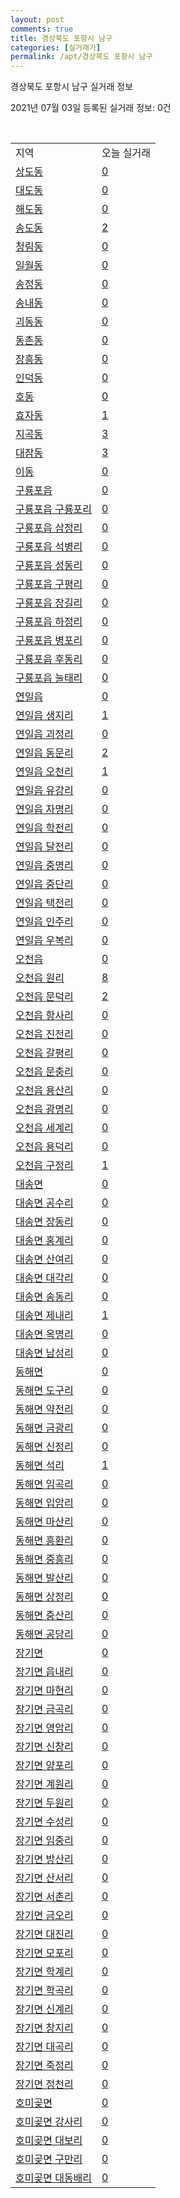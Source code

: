 ```yaml
---
layout: post
comments: true
title: 경상북도 포항시 남구
categories: [실거래가]
permalink: /apt/경상북도 포항시 남구
---
```


경상북도 포항시 남구 실거래 정보

2021년 07월 03일 등록된 실거래 정보: 0건

<script type="text/javascript">
  google.charts.load('current', {'packages':['corechart']});
  google.charts.setOnLoadCallback(drawChart);

  function drawChart() {
    var data = google.visualization.arrayToDataTable([['거래일', '매매', '전월세', '전매'], ['20-07', 330, 269, 20], ['20-08', 0, 0, 9], ['20-09', 238, 232, 6], ['20-10', 309, 264, 10], ['20-11', 651, 316, 4], ['20-12', 432, 351, 66], ['21-01', 168, 324, 233], ['21-02', 158, 321, 118], ['21-03', 222, 424, 47], ['21-04', 237, 236, 16], ['21-05', 219, 170, 15], ['21-06', 146, 146, 11]]);

    var options = {
      title: '최근 유형별 거래량 추이',
      legend: { position: 'bottom' }
    };

    var chart = new google.visualization.LineChart(document.getElementById('columnchart_material'));
    chart.draw(data, (options));
  }
</script>

<div id="columnchart_material" style="width: 95%; margin-left: -35px"></div>
<br>
<table class="sortable">
  <tr>
    <td>지역</td>
    <td>오늘 실거래</td>
  </tr>

  
  <tr class="item">
    <td><a href="경상북도 포항시 남구 상도동">상도동</a></td>
    <td><a href="경상북도 포항시 남구 상도동">0</a></td>
  </tr>
    

  <tr class="item">
    <td><a href="경상북도 포항시 남구 대도동">대도동</a></td>
    <td><a href="경상북도 포항시 남구 대도동">0</a></td>
  </tr>
    

  <tr class="item">
    <td><a href="경상북도 포항시 남구 해도동">해도동</a></td>
    <td><a href="경상북도 포항시 남구 해도동">0</a></td>
  </tr>
    

  <tr class="item">
    <td><a href="경상북도 포항시 남구 송도동">송도동</a></td>
    <td><a href="경상북도 포항시 남구 송도동">2</a></td>
  </tr>
    

  <tr class="item">
    <td><a href="경상북도 포항시 남구 청림동">청림동</a></td>
    <td><a href="경상북도 포항시 남구 청림동">0</a></td>
  </tr>
    

  <tr class="item">
    <td><a href="경상북도 포항시 남구 일월동">일월동</a></td>
    <td><a href="경상북도 포항시 남구 일월동">0</a></td>
  </tr>
    

  <tr class="item">
    <td><a href="경상북도 포항시 남구 송정동">송정동</a></td>
    <td><a href="경상북도 포항시 남구 송정동">0</a></td>
  </tr>
    

  <tr class="item">
    <td><a href="경상북도 포항시 남구 송내동">송내동</a></td>
    <td><a href="경상북도 포항시 남구 송내동">0</a></td>
  </tr>
    

  <tr class="item">
    <td><a href="경상북도 포항시 남구 괴동동">괴동동</a></td>
    <td><a href="경상북도 포항시 남구 괴동동">0</a></td>
  </tr>
    

  <tr class="item">
    <td><a href="경상북도 포항시 남구 동촌동">동촌동</a></td>
    <td><a href="경상북도 포항시 남구 동촌동">0</a></td>
  </tr>
    

  <tr class="item">
    <td><a href="경상북도 포항시 남구 장흥동">장흥동</a></td>
    <td><a href="경상북도 포항시 남구 장흥동">0</a></td>
  </tr>
    

  <tr class="item">
    <td><a href="경상북도 포항시 남구 인덕동">인덕동</a></td>
    <td><a href="경상북도 포항시 남구 인덕동">0</a></td>
  </tr>
    

  <tr class="item">
    <td><a href="경상북도 포항시 남구 호동">호동</a></td>
    <td><a href="경상북도 포항시 남구 호동">0</a></td>
  </tr>
    

  <tr class="item">
    <td><a href="경상북도 포항시 남구 효자동">효자동</a></td>
    <td><a href="경상북도 포항시 남구 효자동">1</a></td>
  </tr>
    

  <tr class="item">
    <td><a href="경상북도 포항시 남구 지곡동">지곡동</a></td>
    <td><a href="경상북도 포항시 남구 지곡동">3</a></td>
  </tr>
    

  <tr class="item">
    <td><a href="경상북도 포항시 남구 대잠동">대잠동</a></td>
    <td><a href="경상북도 포항시 남구 대잠동">3</a></td>
  </tr>
    

  <tr class="item">
    <td><a href="경상북도 포항시 남구 이동">이동</a></td>
    <td><a href="경상북도 포항시 남구 이동">0</a></td>
  </tr>
    

  <tr class="item">
    <td><a href="경상북도 포항시 남구 구룡포읍">구룡포읍</a></td>
    <td><a href="경상북도 포항시 남구 구룡포읍">0</a></td>
  </tr>
    

  <tr class="item">
    <td><a href="경상북도 포항시 남구 구룡포읍 구룡포리">구룡포읍 구룡포리</a></td>
    <td><a href="경상북도 포항시 남구 구룡포읍 구룡포리">0</a></td>
  </tr>
    

  <tr class="item">
    <td><a href="경상북도 포항시 남구 구룡포읍 삼정리">구룡포읍 삼정리</a></td>
    <td><a href="경상북도 포항시 남구 구룡포읍 삼정리">0</a></td>
  </tr>
    

  <tr class="item">
    <td><a href="경상북도 포항시 남구 구룡포읍 석병리">구룡포읍 석병리</a></td>
    <td><a href="경상북도 포항시 남구 구룡포읍 석병리">0</a></td>
  </tr>
    

  <tr class="item">
    <td><a href="경상북도 포항시 남구 구룡포읍 성동리">구룡포읍 성동리</a></td>
    <td><a href="경상북도 포항시 남구 구룡포읍 성동리">0</a></td>
  </tr>
    

  <tr class="item">
    <td><a href="경상북도 포항시 남구 구룡포읍 구평리">구룡포읍 구평리</a></td>
    <td><a href="경상북도 포항시 남구 구룡포읍 구평리">0</a></td>
  </tr>
    

  <tr class="item">
    <td><a href="경상북도 포항시 남구 구룡포읍 장길리">구룡포읍 장길리</a></td>
    <td><a href="경상북도 포항시 남구 구룡포읍 장길리">0</a></td>
  </tr>
    

  <tr class="item">
    <td><a href="경상북도 포항시 남구 구룡포읍 하정리">구룡포읍 하정리</a></td>
    <td><a href="경상북도 포항시 남구 구룡포읍 하정리">0</a></td>
  </tr>
    

  <tr class="item">
    <td><a href="경상북도 포항시 남구 구룡포읍 병포리">구룡포읍 병포리</a></td>
    <td><a href="경상북도 포항시 남구 구룡포읍 병포리">0</a></td>
  </tr>
    

  <tr class="item">
    <td><a href="경상북도 포항시 남구 구룡포읍 후동리">구룡포읍 후동리</a></td>
    <td><a href="경상북도 포항시 남구 구룡포읍 후동리">0</a></td>
  </tr>
    

  <tr class="item">
    <td><a href="경상북도 포항시 남구 구룡포읍 눌태리">구룡포읍 눌태리</a></td>
    <td><a href="경상북도 포항시 남구 구룡포읍 눌태리">0</a></td>
  </tr>
    

  <tr class="item">
    <td><a href="경상북도 포항시 남구 연일읍">연일읍</a></td>
    <td><a href="경상북도 포항시 남구 연일읍">0</a></td>
  </tr>
    

  <tr class="item">
    <td><a href="경상북도 포항시 남구 연일읍 생지리">연일읍 생지리</a></td>
    <td><a href="경상북도 포항시 남구 연일읍 생지리">1</a></td>
  </tr>
    

  <tr class="item">
    <td><a href="경상북도 포항시 남구 연일읍 괴정리">연일읍 괴정리</a></td>
    <td><a href="경상북도 포항시 남구 연일읍 괴정리">0</a></td>
  </tr>
    

  <tr class="item">
    <td><a href="경상북도 포항시 남구 연일읍 동문리">연일읍 동문리</a></td>
    <td><a href="경상북도 포항시 남구 연일읍 동문리">2</a></td>
  </tr>
    

  <tr class="item">
    <td><a href="경상북도 포항시 남구 연일읍 오천리">연일읍 오천리</a></td>
    <td><a href="경상북도 포항시 남구 연일읍 오천리">1</a></td>
  </tr>
    

  <tr class="item">
    <td><a href="경상북도 포항시 남구 연일읍 유강리">연일읍 유강리</a></td>
    <td><a href="경상북도 포항시 남구 연일읍 유강리">0</a></td>
  </tr>
    

  <tr class="item">
    <td><a href="경상북도 포항시 남구 연일읍 자명리">연일읍 자명리</a></td>
    <td><a href="경상북도 포항시 남구 연일읍 자명리">0</a></td>
  </tr>
    

  <tr class="item">
    <td><a href="경상북도 포항시 남구 연일읍 학전리">연일읍 학전리</a></td>
    <td><a href="경상북도 포항시 남구 연일읍 학전리">0</a></td>
  </tr>
    

  <tr class="item">
    <td><a href="경상북도 포항시 남구 연일읍 달전리">연일읍 달전리</a></td>
    <td><a href="경상북도 포항시 남구 연일읍 달전리">0</a></td>
  </tr>
    

  <tr class="item">
    <td><a href="경상북도 포항시 남구 연일읍 중명리">연일읍 중명리</a></td>
    <td><a href="경상북도 포항시 남구 연일읍 중명리">0</a></td>
  </tr>
    

  <tr class="item">
    <td><a href="경상북도 포항시 남구 연일읍 중단리">연일읍 중단리</a></td>
    <td><a href="경상북도 포항시 남구 연일읍 중단리">0</a></td>
  </tr>
    

  <tr class="item">
    <td><a href="경상북도 포항시 남구 연일읍 택전리">연일읍 택전리</a></td>
    <td><a href="경상북도 포항시 남구 연일읍 택전리">0</a></td>
  </tr>
    

  <tr class="item">
    <td><a href="경상북도 포항시 남구 연일읍 인주리">연일읍 인주리</a></td>
    <td><a href="경상북도 포항시 남구 연일읍 인주리">0</a></td>
  </tr>
    

  <tr class="item">
    <td><a href="경상북도 포항시 남구 연일읍 우복리">연일읍 우복리</a></td>
    <td><a href="경상북도 포항시 남구 연일읍 우복리">0</a></td>
  </tr>
    

  <tr class="item">
    <td><a href="경상북도 포항시 남구 오천읍">오천읍</a></td>
    <td><a href="경상북도 포항시 남구 오천읍">0</a></td>
  </tr>
    

  <tr class="item">
    <td><a href="경상북도 포항시 남구 오천읍 원리">오천읍 원리</a></td>
    <td><a href="경상북도 포항시 남구 오천읍 원리">8</a></td>
  </tr>
    

  <tr class="item">
    <td><a href="경상북도 포항시 남구 오천읍 문덕리">오천읍 문덕리</a></td>
    <td><a href="경상북도 포항시 남구 오천읍 문덕리">2</a></td>
  </tr>
    

  <tr class="item">
    <td><a href="경상북도 포항시 남구 오천읍 항사리">오천읍 항사리</a></td>
    <td><a href="경상북도 포항시 남구 오천읍 항사리">0</a></td>
  </tr>
    

  <tr class="item">
    <td><a href="경상북도 포항시 남구 오천읍 진전리">오천읍 진전리</a></td>
    <td><a href="경상북도 포항시 남구 오천읍 진전리">0</a></td>
  </tr>
    

  <tr class="item">
    <td><a href="경상북도 포항시 남구 오천읍 갈평리">오천읍 갈평리</a></td>
    <td><a href="경상북도 포항시 남구 오천읍 갈평리">0</a></td>
  </tr>
    

  <tr class="item">
    <td><a href="경상북도 포항시 남구 오천읍 문충리">오천읍 문충리</a></td>
    <td><a href="경상북도 포항시 남구 오천읍 문충리">0</a></td>
  </tr>
    

  <tr class="item">
    <td><a href="경상북도 포항시 남구 오천읍 용산리">오천읍 용산리</a></td>
    <td><a href="경상북도 포항시 남구 오천읍 용산리">0</a></td>
  </tr>
    

  <tr class="item">
    <td><a href="경상북도 포항시 남구 오천읍 광명리">오천읍 광명리</a></td>
    <td><a href="경상북도 포항시 남구 오천읍 광명리">0</a></td>
  </tr>
    

  <tr class="item">
    <td><a href="경상북도 포항시 남구 오천읍 세계리">오천읍 세계리</a></td>
    <td><a href="경상북도 포항시 남구 오천읍 세계리">0</a></td>
  </tr>
    

  <tr class="item">
    <td><a href="경상북도 포항시 남구 오천읍 용덕리">오천읍 용덕리</a></td>
    <td><a href="경상북도 포항시 남구 오천읍 용덕리">0</a></td>
  </tr>
    

  <tr class="item">
    <td><a href="경상북도 포항시 남구 오천읍 구정리">오천읍 구정리</a></td>
    <td><a href="경상북도 포항시 남구 오천읍 구정리">1</a></td>
  </tr>
    

  <tr class="item">
    <td><a href="경상북도 포항시 남구 대송면">대송면</a></td>
    <td><a href="경상북도 포항시 남구 대송면">0</a></td>
  </tr>
    

  <tr class="item">
    <td><a href="경상북도 포항시 남구 대송면 공수리">대송면 공수리</a></td>
    <td><a href="경상북도 포항시 남구 대송면 공수리">0</a></td>
  </tr>
    

  <tr class="item">
    <td><a href="경상북도 포항시 남구 대송면 장동리">대송면 장동리</a></td>
    <td><a href="경상북도 포항시 남구 대송면 장동리">0</a></td>
  </tr>
    

  <tr class="item">
    <td><a href="경상북도 포항시 남구 대송면 홍계리">대송면 홍계리</a></td>
    <td><a href="경상북도 포항시 남구 대송면 홍계리">0</a></td>
  </tr>
    

  <tr class="item">
    <td><a href="경상북도 포항시 남구 대송면 산여리">대송면 산여리</a></td>
    <td><a href="경상북도 포항시 남구 대송면 산여리">0</a></td>
  </tr>
    

  <tr class="item">
    <td><a href="경상북도 포항시 남구 대송면 대각리">대송면 대각리</a></td>
    <td><a href="경상북도 포항시 남구 대송면 대각리">0</a></td>
  </tr>
    

  <tr class="item">
    <td><a href="경상북도 포항시 남구 대송면 송동리">대송면 송동리</a></td>
    <td><a href="경상북도 포항시 남구 대송면 송동리">0</a></td>
  </tr>
    

  <tr class="item">
    <td><a href="경상북도 포항시 남구 대송면 제내리">대송면 제내리</a></td>
    <td><a href="경상북도 포항시 남구 대송면 제내리">1</a></td>
  </tr>
    

  <tr class="item">
    <td><a href="경상북도 포항시 남구 대송면 옥명리">대송면 옥명리</a></td>
    <td><a href="경상북도 포항시 남구 대송면 옥명리">0</a></td>
  </tr>
    

  <tr class="item">
    <td><a href="경상북도 포항시 남구 대송면 남성리">대송면 남성리</a></td>
    <td><a href="경상북도 포항시 남구 대송면 남성리">0</a></td>
  </tr>
    

  <tr class="item">
    <td><a href="경상북도 포항시 남구 동해면">동해면</a></td>
    <td><a href="경상북도 포항시 남구 동해면">0</a></td>
  </tr>
    

  <tr class="item">
    <td><a href="경상북도 포항시 남구 동해면 도구리">동해면 도구리</a></td>
    <td><a href="경상북도 포항시 남구 동해면 도구리">0</a></td>
  </tr>
    

  <tr class="item">
    <td><a href="경상북도 포항시 남구 동해면 약전리">동해면 약전리</a></td>
    <td><a href="경상북도 포항시 남구 동해면 약전리">0</a></td>
  </tr>
    

  <tr class="item">
    <td><a href="경상북도 포항시 남구 동해면 금광리">동해면 금광리</a></td>
    <td><a href="경상북도 포항시 남구 동해면 금광리">0</a></td>
  </tr>
    

  <tr class="item">
    <td><a href="경상북도 포항시 남구 동해면 신정리">동해면 신정리</a></td>
    <td><a href="경상북도 포항시 남구 동해면 신정리">0</a></td>
  </tr>
    

  <tr class="item">
    <td><a href="경상북도 포항시 남구 동해면 석리">동해면 석리</a></td>
    <td><a href="경상북도 포항시 남구 동해면 석리">1</a></td>
  </tr>
    

  <tr class="item">
    <td><a href="경상북도 포항시 남구 동해면 임곡리">동해면 임곡리</a></td>
    <td><a href="경상북도 포항시 남구 동해면 임곡리">0</a></td>
  </tr>
    

  <tr class="item">
    <td><a href="경상북도 포항시 남구 동해면 입암리">동해면 입암리</a></td>
    <td><a href="경상북도 포항시 남구 동해면 입암리">0</a></td>
  </tr>
    

  <tr class="item">
    <td><a href="경상북도 포항시 남구 동해면 마산리">동해면 마산리</a></td>
    <td><a href="경상북도 포항시 남구 동해면 마산리">0</a></td>
  </tr>
    

  <tr class="item">
    <td><a href="경상북도 포항시 남구 동해면 흥환리">동해면 흥환리</a></td>
    <td><a href="경상북도 포항시 남구 동해면 흥환리">0</a></td>
  </tr>
    

  <tr class="item">
    <td><a href="경상북도 포항시 남구 동해면 중흥리">동해면 중흥리</a></td>
    <td><a href="경상북도 포항시 남구 동해면 중흥리">0</a></td>
  </tr>
    

  <tr class="item">
    <td><a href="경상북도 포항시 남구 동해면 발산리">동해면 발산리</a></td>
    <td><a href="경상북도 포항시 남구 동해면 발산리">0</a></td>
  </tr>
    

  <tr class="item">
    <td><a href="경상북도 포항시 남구 동해면 상정리">동해면 상정리</a></td>
    <td><a href="경상북도 포항시 남구 동해면 상정리">0</a></td>
  </tr>
    

  <tr class="item">
    <td><a href="경상북도 포항시 남구 동해면 중산리">동해면 중산리</a></td>
    <td><a href="경상북도 포항시 남구 동해면 중산리">0</a></td>
  </tr>
    

  <tr class="item">
    <td><a href="경상북도 포항시 남구 동해면 공당리">동해면 공당리</a></td>
    <td><a href="경상북도 포항시 남구 동해면 공당리">0</a></td>
  </tr>
    

  <tr class="item">
    <td><a href="경상북도 포항시 남구 장기면">장기면</a></td>
    <td><a href="경상북도 포항시 남구 장기면">0</a></td>
  </tr>
    

  <tr class="item">
    <td><a href="경상북도 포항시 남구 장기면 읍내리">장기면 읍내리</a></td>
    <td><a href="경상북도 포항시 남구 장기면 읍내리">0</a></td>
  </tr>
    

  <tr class="item">
    <td><a href="경상북도 포항시 남구 장기면 마현리">장기면 마현리</a></td>
    <td><a href="경상북도 포항시 남구 장기면 마현리">0</a></td>
  </tr>
    

  <tr class="item">
    <td><a href="경상북도 포항시 남구 장기면 금곡리">장기면 금곡리</a></td>
    <td><a href="경상북도 포항시 남구 장기면 금곡리">0</a></td>
  </tr>
    

  <tr class="item">
    <td><a href="경상북도 포항시 남구 장기면 영암리">장기면 영암리</a></td>
    <td><a href="경상북도 포항시 남구 장기면 영암리">0</a></td>
  </tr>
    

  <tr class="item">
    <td><a href="경상북도 포항시 남구 장기면 신창리">장기면 신창리</a></td>
    <td><a href="경상북도 포항시 남구 장기면 신창리">0</a></td>
  </tr>
    

  <tr class="item">
    <td><a href="경상북도 포항시 남구 장기면 양포리">장기면 양포리</a></td>
    <td><a href="경상북도 포항시 남구 장기면 양포리">0</a></td>
  </tr>
    

  <tr class="item">
    <td><a href="경상북도 포항시 남구 장기면 계원리">장기면 계원리</a></td>
    <td><a href="경상북도 포항시 남구 장기면 계원리">0</a></td>
  </tr>
    

  <tr class="item">
    <td><a href="경상북도 포항시 남구 장기면 두원리">장기면 두원리</a></td>
    <td><a href="경상북도 포항시 남구 장기면 두원리">0</a></td>
  </tr>
    

  <tr class="item">
    <td><a href="경상북도 포항시 남구 장기면 수성리">장기면 수성리</a></td>
    <td><a href="경상북도 포항시 남구 장기면 수성리">0</a></td>
  </tr>
    

  <tr class="item">
    <td><a href="경상북도 포항시 남구 장기면 임중리">장기면 임중리</a></td>
    <td><a href="경상북도 포항시 남구 장기면 임중리">0</a></td>
  </tr>
    

  <tr class="item">
    <td><a href="경상북도 포항시 남구 장기면 방산리">장기면 방산리</a></td>
    <td><a href="경상북도 포항시 남구 장기면 방산리">0</a></td>
  </tr>
    

  <tr class="item">
    <td><a href="경상북도 포항시 남구 장기면 산서리">장기면 산서리</a></td>
    <td><a href="경상북도 포항시 남구 장기면 산서리">0</a></td>
  </tr>
    

  <tr class="item">
    <td><a href="경상북도 포항시 남구 장기면 서촌리">장기면 서촌리</a></td>
    <td><a href="경상북도 포항시 남구 장기면 서촌리">0</a></td>
  </tr>
    

  <tr class="item">
    <td><a href="경상북도 포항시 남구 장기면 금오리">장기면 금오리</a></td>
    <td><a href="경상북도 포항시 남구 장기면 금오리">0</a></td>
  </tr>
    

  <tr class="item">
    <td><a href="경상북도 포항시 남구 장기면 대진리">장기면 대진리</a></td>
    <td><a href="경상북도 포항시 남구 장기면 대진리">0</a></td>
  </tr>
    

  <tr class="item">
    <td><a href="경상북도 포항시 남구 장기면 모포리">장기면 모포리</a></td>
    <td><a href="경상북도 포항시 남구 장기면 모포리">0</a></td>
  </tr>
    

  <tr class="item">
    <td><a href="경상북도 포항시 남구 장기면 학계리">장기면 학계리</a></td>
    <td><a href="경상북도 포항시 남구 장기면 학계리">0</a></td>
  </tr>
    

  <tr class="item">
    <td><a href="경상북도 포항시 남구 장기면 학곡리">장기면 학곡리</a></td>
    <td><a href="경상북도 포항시 남구 장기면 학곡리">0</a></td>
  </tr>
    

  <tr class="item">
    <td><a href="경상북도 포항시 남구 장기면 신계리">장기면 신계리</a></td>
    <td><a href="경상북도 포항시 남구 장기면 신계리">0</a></td>
  </tr>
    

  <tr class="item">
    <td><a href="경상북도 포항시 남구 장기면 창지리">장기면 창지리</a></td>
    <td><a href="경상북도 포항시 남구 장기면 창지리">0</a></td>
  </tr>
    

  <tr class="item">
    <td><a href="경상북도 포항시 남구 장기면 대곡리">장기면 대곡리</a></td>
    <td><a href="경상북도 포항시 남구 장기면 대곡리">0</a></td>
  </tr>
    

  <tr class="item">
    <td><a href="경상북도 포항시 남구 장기면 죽정리">장기면 죽정리</a></td>
    <td><a href="경상북도 포항시 남구 장기면 죽정리">0</a></td>
  </tr>
    

  <tr class="item">
    <td><a href="경상북도 포항시 남구 장기면 정천리">장기면 정천리</a></td>
    <td><a href="경상북도 포항시 남구 장기면 정천리">0</a></td>
  </tr>
    

  <tr class="item">
    <td><a href="경상북도 포항시 남구 호미곶면">호미곶면</a></td>
    <td><a href="경상북도 포항시 남구 호미곶면">0</a></td>
  </tr>
    

  <tr class="item">
    <td><a href="경상북도 포항시 남구 호미곶면 강사리">호미곶면 강사리</a></td>
    <td><a href="경상북도 포항시 남구 호미곶면 강사리">0</a></td>
  </tr>
    

  <tr class="item">
    <td><a href="경상북도 포항시 남구 호미곶면 대보리">호미곶면 대보리</a></td>
    <td><a href="경상북도 포항시 남구 호미곶면 대보리">0</a></td>
  </tr>
    

  <tr class="item">
    <td><a href="경상북도 포항시 남구 호미곶면 구만리">호미곶면 구만리</a></td>
    <td><a href="경상북도 포항시 남구 호미곶면 구만리">0</a></td>
  </tr>
    

  <tr class="item">
    <td><a href="경상북도 포항시 남구 호미곶면 대동배리">호미곶면 대동배리</a></td>
    <td><a href="경상북도 포항시 남구 호미곶면 대동배리">0</a></td>
  </tr>
    


</table>


    